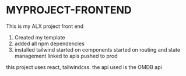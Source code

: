 # MYPROJECT-FRONTEND
This is my ALX project front end
1. Created my template
2. added all npm dependencies
3. installed tailwind
started on components 
started on routing and state management
linked to apis
pushed to prod


this project uses react, tailwindcss.
the api used is the OMDB api
